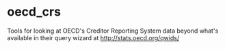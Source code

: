 oecd_crs
========

Tools for looking at OECD's Creditor Reporting System data beyond what's available in their query wizard at http://stats.oecd.org/qwids/

